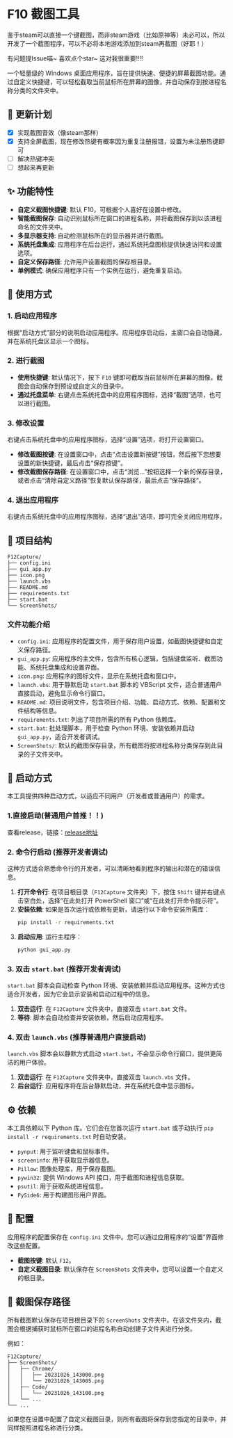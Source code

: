 # F10 截图工具

鉴于steam可以直接一个键截图，而非steam游戏（比如原神等）未必可以，所以开发了一个截图程序，可以不必将本地游戏添加到steam再截图（好耶！）

有问题提Issue喵~ 喜欢点个star~ 这对我很重要!!!!

一个轻量级的 Windows 桌面应用程序，旨在提供快速、便捷的屏幕截图功能。通过自定义快捷键，可以轻松截取当前鼠标所在屏幕的图像，并自动保存到按进程名称分类的文件夹中。

## 💖 更新计划
- [x] 实现截图音效（像steam那样）
- [x] 支持全屏截图，现在修改热键有概率因为重复注册报错，设置为未注册热键即可
- [ ] 解决热键冲突
- [ ] 想起来再更新

## ✨ 功能特性

- **自定义截图快捷键**: 默认 F10，可根据个人喜好在设置中修改。
- **智能截图保存**: 自动识别鼠标所在窗口的进程名称，并将截图保存到以该进程命名的文件夹中。
- **多显示器支持**: 自动检测鼠标所在的显示器并进行截图。
- **系统托盘集成**: 应用程序在后台运行，通过系统托盘图标提供快速访问和设置选项。
- **自定义保存路径**: 允许用户设置截图的保存根目录。
- **单例模式**: 确保应用程序只有一个实例在运行，避免重复启动。

## 🚀 使用方式

### 1. 启动应用程序

根据“启动方式”部分的说明启动应用程序。应用程序启动后，主窗口会自动隐藏，并在系统托盘区显示一个图标。

### 2. 进行截图

-   **使用快捷键**: 默认情况下，按下 `F10` 键即可截取当前鼠标所在屏幕的图像。截图会自动保存到预设或自定义的目录中。
-   **通过托盘菜单**: 右键点击系统托盘中的应用程序图标，选择“截图”选项，也可以进行截图。

### 3. 修改设置

右键点击系统托盘中的应用程序图标，选择“设置”选项，将打开设置窗口。

-   **修改截图按键**: 在设置窗口中，点击“点击设置新按键”按钮，然后按下您想要设置的新快捷键，最后点击“保存按键”。
-   **修改截图保存路径**: 在设置窗口中，点击“浏览...”按钮选择一个新的保存目录，或者点击“清除自定义路径”恢复默认保存路径，最后点击“保存路径”。

### 4. 退出应用程序

右键点击系统托盘中的应用程序图标，选择“退出”选项，即可完全关闭应用程序。

## 📂 项目结构

```
F12Capture/
├── config.ini
├── gui_app.py
├── icon.png
├── launch.vbs
├── README.md
├── requirements.txt
├── start.bat
└── ScreenShots/
```

### 文件功能介绍

-   `config.ini`: 应用程序的配置文件，用于保存用户设置，如截图快捷键和自定义保存路径。
-   `gui_app.py`: 应用程序的主文件，包含所有核心逻辑，包括键盘监听、截图功能、系统托盘集成和设置界面。
-   `icon.png`: 应用程序的图标文件，显示在系统托盘和窗口中。
-   `launch.vbs`: 用于静默启动 `start.bat` 脚本的 VBScript 文件，适合普通用户直接启动，避免显示命令行窗口。
-   `README.md`: 项目说明文件，包含项目介绍、功能、启动方式、依赖、配置和文件结构等信息。
-   `requirements.txt`: 列出了项目所需的所有 Python 依赖库。
-   `start.bat`: 批处理脚本，用于检查 Python 环境、安装依赖并启动 `gui_app.py`，适合开发者调试。
-   `ScreenShots/`: 默认的截图保存目录，所有截图将按进程名称分类保存到此目录的子文件夹中。

## 🚀 启动方式

本工具提供四种启动方式，以适应不同用户（开发者或普通用户）的需求。


### 1.直接启动(普通用户首推！！)

查看release，链接：[release地址](https://github.com/hulahulahei20/F12Capture/releases/tag/1.0)

### 2. 命令行启动 (推荐开发者调试)

这种方式适合熟悉命令行的开发者，可以清晰地看到程序的输出和潜在的错误信息。

1.  **打开命令行**: 在项目根目录（`F12Capture` 文件夹）下，按住 `Shift` 键并右键点击空白处，选择“在此处打开 PowerShell 窗口”或“在此处打开命令提示符”。
2.  **安装依赖**: 如果是首次运行或依赖有更新，请运行以下命令安装所需库：
    ```bash
    pip install -r requirements.txt
    ```
3.  **启动应用**: 运行主程序：
    ```bash
    python gui_app.py
    ```

### 3. 双击 `start.bat` (推荐开发者调试)

`start.bat` 脚本会自动检查 Python 环境、安装依赖并启动应用程序。这种方式也适合开发者，因为它会显示安装和启动过程中的信息。

1.  **双击运行**: 在 `F12Capture` 文件夹中，直接双击 `start.bat` 文件。
2.  **等待**: 脚本会自动检查并安装依赖，然后启动应用程序。

### 4. 双击 `launch.vbs` (推荐普通用户直接启动)

`launch.vbs` 脚本会以静默方式启动 `start.bat`，不会显示命令行窗口，提供更简洁的用户体验。

1.  **双击运行**: 在 `F12Capture` 文件夹中，直接双击 `launch.vbs` 文件。
2.  **后台运行**: 应用程序将在后台静默启动，并在系统托盘中显示图标。


## ⚙️ 依赖

本工具依赖以下 Python 库。它们会在您首次运行 `start.bat` 或手动执行 `pip install -r requirements.txt` 时自动安装。

-   `pynput`: 用于监听键盘和鼠标事件。
-   `screeninfo`: 用于获取显示器信息。
-   `Pillow`: 图像处理库，用于保存截图。
-   `pywin32`: 提供 Windows API 接口，用于截图和进程信息获取。
-   `psutil`: 用于获取系统进程信息。
-   `PySide6`: 用于构建图形用户界面。

## 📝 配置

应用程序的配置保存在 `config.ini` 文件中。您可以通过应用程序的“设置”界面修改这些配置。

-   **截图按键**: 默认 `F12`。
-   **自定义截图目录**: 默认保存在 `ScreenShots` 文件夹中，您可以设置一个自定义的根目录。

## 📂 截图保存路径

所有截图默认保存在项目根目录下的 `ScreenShots` 文件夹中。在该文件夹内，截图会根据捕获时鼠标所在窗口的进程名称自动创建子文件夹进行分类。

例如：
```
F12Capture/
├── ScreenShots/
│   ├── Chrome/
│   │   ├── 20231026_143000.png
│   │   └── 20231026_143005.png
│   ├── Code/
│   │   └── 20231026_143100.png
│   └── ...
└── ...
```

如果您在设置中配置了自定义截图目录，则所有截图将保存到您指定的目录中，并同样按照进程名称进行分类。
